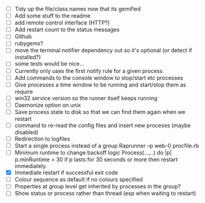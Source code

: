 
- [ ] Tidy up the file/class names now that its gemified
- [ ] Add some stuff to the readme
- [ ] add remote control interface  (HTTP?)
- [ ] Add restart count to the status messages
- [ ] Github
- [ ] rubygems?
- [ ] move the terminal notifier dependency out so it's optional  (or detect if installed?)
- [ ] some tests would be nice...
- [ ] Currently only uses the first notify rule for a given process
- [ ] Add commands to the console window to stop/start etc processes
- [ ] Give processes a time window to be running and start/stop them as require
- [ ] win32 service version so the runner itself keeps running
- [ ] Daemonize option on unix
- [ ] Save process state to disk so that we can find them again when we restart
- [ ] command to re-read the config files and insert new proceses (maybe disabled)
- [ ] Redirection to logfiles
- [ ] Start a single process instead of a group
                Raprunner –p web-0 procfile.rb
- [ ] Minimum runtime to change backoff logic
         Process(…,..) do |p|
             p.minRuntime = 30
if p lasts for 30 seconds or more then restart immediately.
- [x] Immediate restart if successful exit code
- [ ] Colour sequence as default if no colours specified
- [ ] Properties at group level get inherited by processes in the group?
- [ ] Show status or process rather than thread  (esp when waiting to restart)
